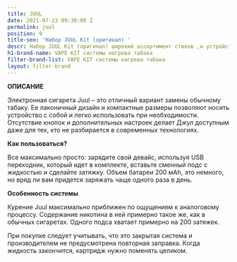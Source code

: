 ```yaml
---
title: JUUL
date: 2021-07-23 09:30:00 Z
permalink: juul
position: 9
title-seo: 'Набор JUUL Kit (оригинал) '
descr: Набор JUUL Kit (оригинал) широкий ассортимент стиков ,и устройств к ним
h1-brand-name: VAPE KIT системы нагрева табака
filter-brand-list: VAPE KIT системы нагрева табака
layout: filter-brand
---
```


**ОПИСАНИЕ**

Электронная сигарета Juul – это отличный вариант замены обычному табаку. Ее лаконичный дизайн и компактные размеры позволяют носить устройство с собой и легко использовать при необходимости. Отсутствие кнопок и дополнительных настроек делает Джул доступным даже для тех, кто не разбирается в современных технологиях.

**Как пользоваться?**

Все максимально просто: зарядите свой девайс, используя USB переходник, который идет в комплекте, вставьте сменный подс с жидкостью и сделайте затяжку. Объем батареи 200 мАh, это немного, но вряд ли вам придется заряжать чаще одного раза в день.

**Особенность системы**

Курение Juul максимально приближен по ощущениям к аналоговому процессу. Содержание никотина в ней примерно такое же, как в обычных сигаретах. Одного подса хватает примерно на 200 затяжек.

При покупке следует учитывать, что это закрытая система и производителем не предусмотрена повторная заправка. Когда жидкость закончится, картридж нужно поменять целиком.